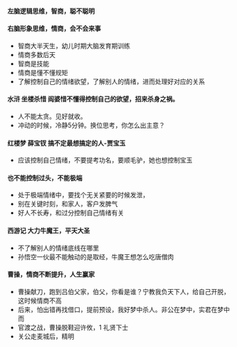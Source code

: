 #### 左脑逻辑思维，智商，聪不聪明
#### 右脑形象思维，情商，会不会来事
- 智商大半天生，幼儿时期大脑发育期训练
- 情商多数后天
- 智商是技能
- 情商是懂不懂规矩
- 了解控制自己的情绪欲望，了解别人的情绪，进而处理好对应的关系
#### 水浒 坐楼杀惜 阎婆惜不懂得控制自己的欲望，招来杀身之祸。
- 人不能太贪。见好就收。
- 冲动的时候，冷静5分钟。换位思考，你怎么出主意？
#### 红楼梦 薛宝钗 搞不定最想搞定的人-贾宝玉
- 应该控制自己情绪，不要提考功名，要顺毛驴，她也想控制宝玉
#### 也不能控制过头，不能极端
- 处于极端情绪中，要找个无关紧要的时候发泄，
- 别在关键时刻，和家人，客户发脾气
- 好人不长寿，和过分控制自己情绪有关
#### 西游记 大力牛魔王，平天大圣
- 不了解别人的情绪底线在哪里
- 孙悟空一伙最不能触动的是取经，牛魔王想怎么吃唐僧肉
#### 曹操，情商不断提升，人生赢家
- 曹操献刀，跑到吕伯父家，伯父，你看是谁？宁教我负天下人，给自己开脱，这时候情商不高
- 后来，怕出错再找借口，提前预设，我好梦中杀人。非公在梦中，实君在梦中而
- 官渡之战，曹操脱鞋迎许攸，1 礼贤下士  
- 关公走麦城后，精明


